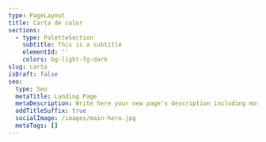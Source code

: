 ```yaml
---
type: PageLayout
title: Carta de color
sections:
  - type: PaletteSection
    subtitle: This is a subtitle
    elementId: ''
    colors: bg-light-fg-dark
slug: carta
isDraft: false
seo:
  type: Seo
  metaTitle: Landing Page
  metaDescription: Write here your new page's description including most relevant keywords.
  addTitleSuffix: true
  socialImage: /images/main-hero.jpg
  metaTags: []
---
```

